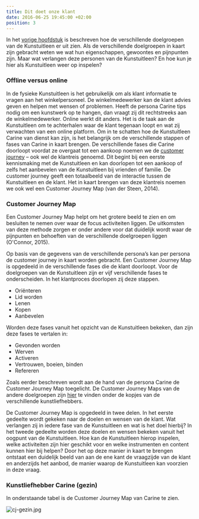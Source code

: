```yaml
---
title: Dit doet onze klant
date: 2016-06-25 19:45:00 +02:00
position: 3
---
```


In het [vorige hoofdstuk](http://hndbk.siteleaf.net/handboek/dit-is-onze-klant/) is beschreven hoe de verschillende doelgroepen van de Kunstuitleen er uit zien. 
Als de verschillende doelgroepen in kaart zijn gebracht weten we wat hun eigenschappen, gewoontes en pijnpunten zijn. Maar wat verlangen deze personen van de Kunstuitleen? En hoe kun je hier als Kunstuitleen weer op inspelen?

### Offline versus online
In de fysieke Kunstuitleen is het gebruikelijk om als klant informatie te vragen aan het winkelpersoneel. De winkelmedewerker kan de klant advies geven en helpen met wensen of problemen. Heeft de persona Carine tips nodig om een kunstwerk op te hangen, dan vraagt zij dit rechtstreeks aan de winkelmedewerker. Online werkt dit anders. Het is de taak aan de Kunstuitleen om te achterhalen waar de klant tegenaan loopt en wat zij verwachten van een online platform. Om in te schatten hoe de Kunstuitleen Carine van dienst kan zijn, is het belangrijk om de verschillende stappen of fases van Carine in kaart brengen. De verschillende fases die Carine doorloopt voordat ze overgaat tot een aankoop noemen we de [customer journey](http://hndbk.siteleaf.net/weten/methodische-verantwoording/) – ook wel de klantreis genoemd. Dit begint bij een eerste kennismaking met de Kunstuitleen en kan doorlopen tot een aankoop of zelfs het aanbevelen van de Kunstuitleen bij vrienden of familie. De customer journey geeft een totaalbeeld van de interactie tussen de Kunstuitleen en de klant. Het in kaart brengen van deze klantreis noemen we ook wel een Customer Journey Map (van der Steen, 2014).

### Customer Journey Map
Een Customer Journey Map helpt om het grotere beeld te zien en om besluiten te nemen over waar de focus activiteiten liggen. De uitkomsten van deze methode zorgen er onder andere voor dat duidelijk wordt waar de pijnpunten en behoeften van de verschillende doelgroepen liggen (O'Connor, 2015).

Op basis van de gegevens van de verschillende persona’s kan per persona de customer journey in kaart worden gebracht. Een Customer Journey Map is opgedeeld in de verschillende fases die de klant doorloopt. Voor de doelgroepen van de Kunstuitleen zijn er vijf verschillende fases te onderscheiden. In het klantproces doorlopen zij deze stappen.

* Oriënteren
* Lid worden
* Lenen
* Kopen
* Aanbevelen

Worden deze fases vanuit het opzicht van de Kunstuitleen bekeken, dan zijn deze fases te vertalen in:

* Gevonden worden 
* Werven 
* Activeren 
* Vertrouwen, boeien, binden 
* Refereren 

Zoals eerder beschreven wordt aan de hand van de persona Carine de Customer Journey Map toegelicht. De Customer Journey Maps van de andere doelgroepen zijn [hier](http://hndbk.siteleaf.net/weten/) te vinden onder de kopjes van de verschillende kunstliefhebbers.

De Customer Journey Map is opgedeeld in twee delen. In het eerste gedeelte wordt gekeken naar de doelen en wensen van de klant. Wat verlangen zij in iedere fase van de Kunstuitleen en wat is het doel hierbij? In het tweede gedeelte worden deze doelen en wensen bekeken vanuit het oogpunt van de Kunstuitleen. Hoe kan de Kunstuitleen hierop inspelen, welke activiteiten zijn hier geschikt voor en welke instrumenten en content kunnen hier bij helpen? Door het op deze manier in kaart te brengen ontstaat een duidelijk beeld van aan de ene kant de vraagzijde van de klant en anderzijds het aanbod, de manier waarop de Kunstuitleen kan voorzien in deze vraag.

### Kunstliefhebber Carine (gezin)
In onderstaande tabel is de Customer Journey Map van Carine te zien. 

![cj-gezin.jpg](/uploads/cj-gezin.jpg)